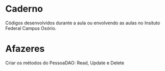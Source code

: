 # Caderno
Códigos desenvolvidos durante a aula ou envolvendo as aulas no Insituto Federal Campus Osório.


# Afazeres
Criar os métodos do PessoaDAO: Read, Update e Delete